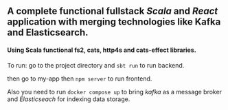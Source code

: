 ## A complete functional fullstack *Scala* and *React* application with merging technologies like Kafka and Elasticsearch.
#### Using Scala functional **fs2**, **cats**, **http4s** and **cats-effect** libraries.


To run:
go to the project directory and `sbt run` to run backend.

then go to my-app then `npm server` to run frontend.

Also you need to run `docker compose up` to bring *kafka* as a message broker and *Elasticseach* for indexing data storage.
